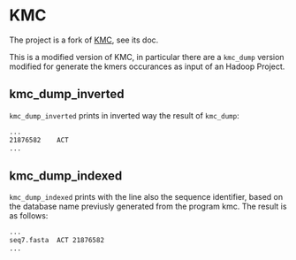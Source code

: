 
# KMC

The project is a fork of [KMC](https://github.com/refresh-bio/KMC), see its doc.

This is a modified version of KMC, in particular there are a `kmc_dump` version modified for generate the kmers occurances as input of an Hadoop Project.


## kmc_dump_inverted 

`kmc_dump_inverted` prints in inverted way the result of `kmc_dump`:

```txt
...
21876582	ACT
...
```

## kmc_dump_indexed

`kmc_dump_indexed` prints with the line also the sequence identifier, based on the database name previusly generated from the program kmc.
The result is as follows:

```txt
...
seq7.fasta	ACT	21876582
...
```
